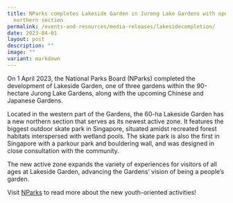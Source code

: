 ```yaml
---
title: NParks completes Lakeside Garden in Jurong Lake Gardens with opening of
  northern section
permalink: /events-and-resources/media-releases/lakesidecompletion/
date: 2023-04-01
layout: post
description: ""
image: ""
variant: markdown
---
```

On 1 April 2023, the National Parks Board (NParks) completed the development of Lakeside Garden, one of three gardens within the 90-hectare Jurong Lake Gardens, along with the upcoming Chinese and Japanese Gardens.

Located in the western part of the Gardens, the 60-ha Lakeside Garden has a new northern section that serves as its newest active zone. It features the biggest outdoor skate park in Singapore, situated amidst recreated forest habitats interspersed with wetland pools. The skate park is also the first in Singapore with a parkour park and bouldering wall, and was designed in close consultation with the community.

The new active zone expands the variety of experiences for visitors of all ages at Lakeside Garden, advancing the Gardens’ vision of being a people’s garden.

Visit [NParks](https://www.nparks.gov.sg/juronglakegardens/explore-our-gardens/attractions/coming-soon/play) to read more about the new youth-oriented activities!
